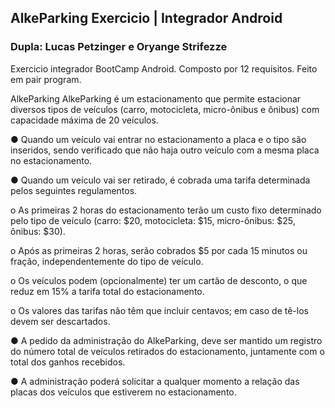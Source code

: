 ## AlkeParking Exercicio | Integrador Android
### Dupla: Lucas Petzinger e Oryange Strifezze

Exercicio integrador BootCamp Android. Composto por 12 requisitos.
Feito em pair program.

AlkeParking
AlkeParking é um estacionamento que permite estacionar diversos tipos de
veículos (carro, motocicleta, micro-ônibus e ônibus) com capacidade máxima de
20 veículos.

● Quando um veículo vai entrar no estacionamento a placa e o tipo são
inseridos, sendo verificado que não haja outro veículo com a mesma
placa no estacionamento.

● Quando um veículo vai ser retirado, é cobrada uma tarifa determinada
pelos seguintes regulamentos.

o As primeiras 2 horas do estacionamento terão um custo fixo
determinado pelo tipo de veículo (carro: $20, motocicleta: $15,
micro-ônibus: $25, ônibus: $30).

o Após as primeiras 2 horas, serão cobrados $5 por cada 15 minutos ou
fração, independentemente do tipo de veículo.

o Os veículos podem (opcionalmente) ter um cartão de desconto, o que
reduz em 15% a tarifa total do estacionamento.

o Os valores das tarifas não têm que incluir centavos; em caso de tê-los
devem ser descartados.

● A pedido da administração do AlkeParking, deve ser mantido um registro
do número total de veículos retirados do estacionamento, juntamente com
o total dos ganhos recebidos.

● A administração poderá solicitar a qualquer momento a relação das placas
dos veículos que estiverem no estacionamento.
